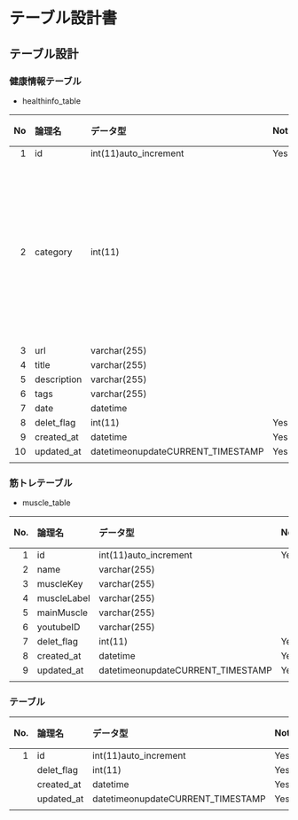 # テーブル設計書

## テーブル設計

### 健康情報テーブル

- healthinfo_table

|No|論理名|データ型|NotNull|デフォルト|備考|
|----:|:---|:---|:---|:---|:---|
|1|id|int(11)auto_increment|Yes(PK)|||
|2|category|int(11)|||1:トピック<br>2:論文<br>3:データ紹介|
|3|url|varchar(255)||||
|4|title|varchar(255)||||
|5|description|varchar(255)||||
|6|tags|varchar(255)||||
|7|date|datetime||||
|8|delet_flag|int(11)|Yes|0||
|9|created_at|datetime|Yes|current_timestamp()||
|10|updated_at|datetimeonupdateCURRENT_TIMESTAMP|Yes|current_timestamp()||
||||||

### 筋トレテーブル

- muscle_table

|No.|論理名|データ型|NotNull|デフォルト|備考|
|----:|:---|:---|:---|:---|:---|
|1|id|int(11)auto_increment|Yes(PK)|||
|2|name|varchar(255)||||
|3|muscleKey|varchar(255)||||
|4|muscleLabel|varchar(255)||||
|5|mainMuscle|varchar(255)||||
|6|youtubeID|varchar(255)||||
|7|delet_flag|int(11)|Yes|0||
|8|created_at|datetime|Yes|current_timestamp()||
|9|updated_at|datetimeonupdateCURRENT_TIMESTAMP|Yes|current_timestamp()||
||||||

### テーブル

|No.|論理名|データ型|NotNull|デフォルト|備考|
|----:|:---|:---|:---|:---|:---|
|1|id|int(11)auto_increment|Yes(PK)|||
||delet_flag|int(11)|Yes|0||
||created_at|datetime|Yes|current_timestamp()||
||updated_at|datetimeonupdateCURRENT_TIMESTAMP|Yes|current_timestamp()||
||||||